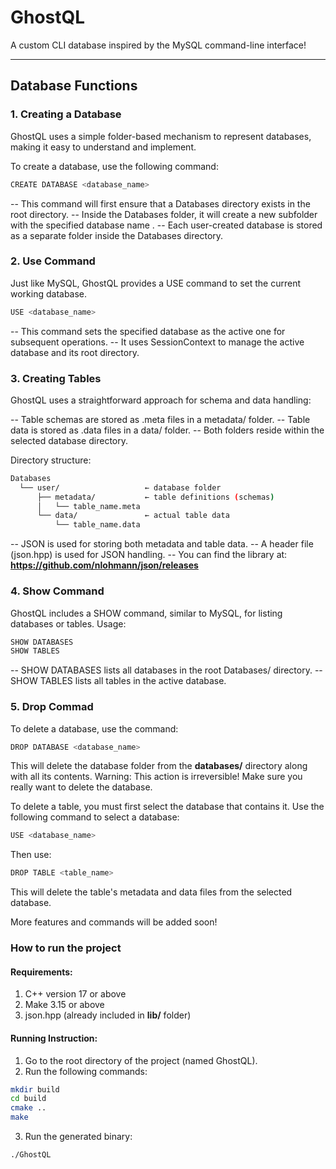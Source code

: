 # GhostQL

A custom CLI database inspired by the MySQL command-line interface!

---

## Database Functions

### 1. Creating a Database
GhostQL uses a simple folder-based mechanism to represent databases, making it easy to understand and implement.

To create a database, use the following command:
```bash
CREATE DATABASE <database_name>
```
-- This command will first ensure that a Databases directory exists in the root directory.
-- Inside the Databases folder, it will create a new subfolder with the specified database name <name>.
-- Each user-created database is stored as a separate folder inside the Databases directory.

### 2. Use Command
Just like MySQL, GhostQL provides a USE command to set the current working database.
```bash
USE <database_name>
```
-- This command sets the specified database as the active one for subsequent operations.
-- It uses SessionContext to manage the active database and its root directory.

### 3. Creating Tables
GhostQL uses a straightforward approach for schema and data handling:

-- Table schemas are stored as .meta files in a metadata/ folder.
-- Table data is stored as .data files in a data/ folder.
-- Both folders reside within the selected database directory.

Directory structure:
```bash
Databases
  └── user/                   ← database folder
      ├── metadata/           ← table definitions (schemas)
      │   └── table_name.meta
      └── data/               ← actual table data
          └── table_name.data
```
-- JSON is used for storing both metadata and table data.
-- A header file (json.hpp) is used for JSON handling.
-- You can find the library at:
    **https://github.com/nlohmann/json/releases**

### 4. Show Command
GhostQL includes a SHOW command, similar to MySQL, for listing databases or tables.
Usage:
```bash
SHOW DATABASES
SHOW TABLES
```
-- SHOW DATABASES lists all databases in the root Databases/ directory.
-- SHOW TABLES lists all tables in the active database.

### 5. Drop Commad
To delete a database, use the command:
```bash
DROP DATABASE <database_name>
```
This will delete the database folder from the **databases/** directory along with all its contents.
Warning: This action is irreversible! Make sure you really want to delete the database.

To delete a table, you must first select the database that contains it.
Use the following command to select a database:
```bash
USE <database_name>
```
Then use:
```bash
DROP TABLE <table_name>
```
This will delete the table's metadata and data files from the selected database.

More features and commands will be added soon!

### How to run the project 
#### Requirements:
1. C++ version 17 or above
2. Make 3.15 or above
3. json.hpp (already included in **lib/** folder)

#### Running Instruction:
1. Go to the root directory of the project (named GhostQL).
2. Run the following commands:
```bash
mkdir build
cd build
cmake ..
make
```

3. Run the generated binary:
```bash
./GhostQL
```
